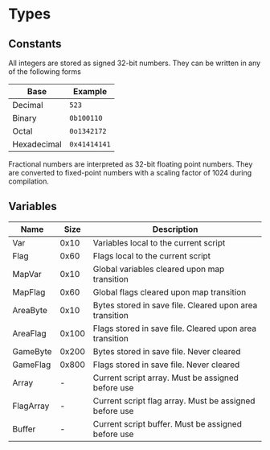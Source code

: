 # Types

## Constants

All integers are stored as signed 32-bit numbers. They can be written in any of the following forms

| Base        | Example       |
|-------------|---------------|
| Decimal     | `523`         |
| Binary      | `0b100110`    |
| Octal       | `0o1342172`   |
| Hexadecimal | `0x41414141`  |

Fractional numbers are interpreted as 32-bit floating point numbers. They are converted to fixed-point numbers with a scaling factor of 1024 during compilation.

## Variables

| Name       | Size  | Description |
|------------|-------|-------------|
| Var        | 0x10  | Variables local to the current script |
| Flag       | 0x60  | Flags local to the current script |
| MapVar     | 0x10  | Global variables cleared upon map transition |
| MapFlag    | 0x60  | Global flags cleared upon map transition |
| AreaByte   | 0x10  | Bytes stored in save file. Cleared upon area transition |
| AreaFlag   | 0x100 | Flags stored in save file. Cleared upon area transition |
| GameByte   | 0x200 | Bytes stored in save file. Never cleared |
| GameFlag   | 0x800 | Flags stored in save file. Never cleared |
| Array      |   -   | Current script array. Must be assigned before use |
| FlagArray  |   -   | Current script flag array. Must be assigned before use|
| Buffer     |   -   | Current script buffer. Must be assigned before use |
